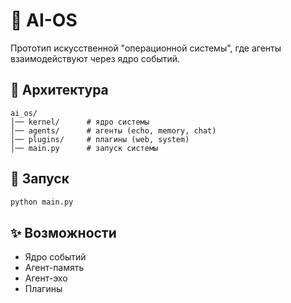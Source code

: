 # 🤖 AI-OS  

Прототип искусственной "операционной системы", где агенты взаимодействуют через ядро событий.  

## 📂 Архитектура
```
ai_os/
│── kernel/      # ядро системы
│── agents/      # агенты (echo, memory, chat)
│── plugins/     # плагины (web, system)
│── main.py      # запуск системы
```

## 🚀 Запуск
```bash
python main.py
```

## ✨ Возможности
- Ядро событий  
- Агент-память  
- Агент-эхо  
- Плагины  
